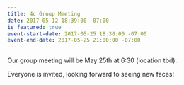 ```yaml
---
title: 4c Group Meeting
date: 2017-05-12 18:39:00 -07:00
is featured: true
event-start-date: 2017-05-25 18:30:00 -07:00
event-end-date: 2017-05-25 21:00:00 -07:00
---
```


Our group meeting will be May 25th at 6:30 (location tbd).

Everyone is invited, looking forward to seeing new faces!

